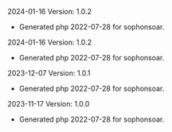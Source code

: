 2024-01-16 Version: 1.0.2
- Generated php 2022-07-28 for sophonsoar.

2024-01-16 Version: 1.0.2
- Generated php 2022-07-28 for sophonsoar.

2023-12-07 Version: 1.0.1
- Generated php 2022-07-28 for sophonsoar.

2023-11-17 Version: 1.0.0
- Generated php 2022-07-28 for sophonsoar.

